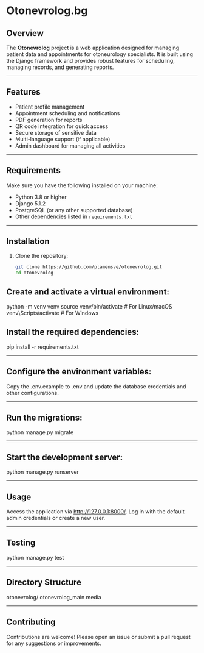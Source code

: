 # Otonevrolog.bg

## Overview

The **Otonevrolog** project is a web application designed for managing patient data and appointments for otoneurology specialists. It is built using the Django framework and provides robust features for scheduling, managing records, and generating reports.

---

## Features

- Patient profile management
- Appointment scheduling and notifications
- PDF generation for reports
- QR code integration for quick access
- Secure storage of sensitive data
- Multi-language support (if applicable)
- Admin dashboard for managing all activities

---

## Requirements

Make sure you have the following installed on your machine:

- Python 3.8 or higher
- Django 5.1.2
- PostgreSQL (or any other supported database)
- Other dependencies listed in `requirements.txt`

---

## Installation

1. Clone the repository:
   ```bash
   git clone https://github.com/plamensve/otonevrolog.git
   cd otonevrolog

## Create and activate a virtual environment:
python -m venv venv
source venv/bin/activate  # For Linux/macOS
venv\Scripts\activate     # For Windows

## Install the required dependencies:
pip install -r requirements.txt

---

## Configure the environment variables:
Copy the .env.example to .env and update the database credentials and other configurations.

---

## Run the migrations:
python manage.py migrate

---

## Start the development server:
python manage.py runserver

---

## Usage
Access the application via http://127.0.0.1:8000/.
Log in with the default admin credentials or create a new user.

---

## Testing
python manage.py test

---

## Directory Structure
otonevrolog/
   otonevrolog_main
      media

---

## Contributing
Contributions are welcome! Please open an issue or submit a pull request for any suggestions or improvements.



